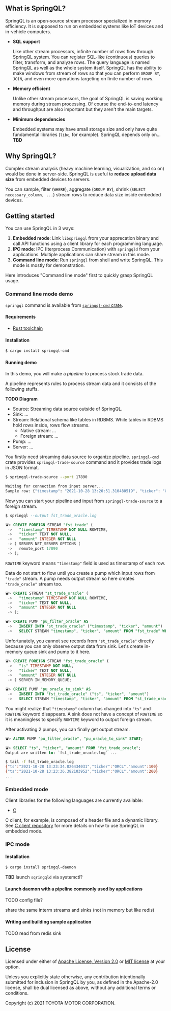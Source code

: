 ## What is SpringQL?

SpringQL is an open-source stream processor specialized in memory efficiency. It is supposed to run on embedded systems like IoT devices and in-vehicle computers.

- **SQL support**

  Like other stream processors, infinite number of rows flow through SpringQL system. You can register SQL-like (continuous) queries to filter, transform, and analyze rows. The query language is named SpringQL as well as the whole system itself.
  SpringQL has the ability to make windows from stream of rows so that you can perform `GROUP BY`, `JOIN`, and even more operations targeting on finite number of rows.

- **Memory efficient**

  Unlike other stream processors, the goal of SpringQL is saving working memory during stream processing. Of course the end-to-end latency and throughput are also important but they aren't the main targets.

- **Minimum dependencies**

  Embedded systems may have small storage size and only have quite fundamental libraries (`libc`, for example). SpringQL depends only on... **TBD**

## Why SpringQL?

Complex stream analysis (heavy machine learning, visualization, and so on) would be done in server-side. SpringQL is useful to **reduce upload data size** from embedded devices to servers.

You can sample, filter (`WHERE`), aggregate (`GROUP BY`), shrink (`SELECT necessary_column, ...`) stream rows to reduce data size inside embedded devices.

## Getting started

You can use SpringQL in 3 ways:

1. **Embedded mode**: Link `libspringql` from your apprecation binary and call API functions using a client library for each programming language.
2. **IPC mode**: IPC (Iterprocess Communication) with `springqld` from your applications. Multiple applications can share stream in this mode.
3. **Command line mode**: Run `springql` from shell and write SpringQL. This mode is mostly for demonstration.

Here introduces "Command line mode" first to quickly grasp SpringQL usage.

### Command line mode demo

`springql` command is available from [`springql-cmd` crate](/SpringQL/springql-cmd).

#### Requirements

- [Rust toolchain](https://rustup.rs/)

#### Installation

```bash
$ cargo install springql-cmd
```

#### Running demo

In this demo, you will make a _pipeline_ to process stock trade data.

A pipeline represents rules to process stream data and it consists of the following stuffs.

**TODO Diagram**

- Source: Streaming data source outside of SpringQL.
- Sink: ...
- Stream: Relational schema like tables in RDBMS. While tables in RDBMS hold rows inside, rows flow streams.
  - Native stream: ...
  - Foreign stream: ...
- Pump: ...
- Server: ...

You firstly need streaming data source to organize pipeline. `springql-cmd` crate provides `springql-trade-source` command and it provides trade logs in JSON format.

```bash
$ springql-trade-source --port 17890

Waiting for connection from input server...
Sample row: {"timestamp": "2021-10-28 13:20:51.310480519", "ticker": "GOOGL", "amount": 100}
```

Now you can start your pipeline and input from `springql-trade-source` to a foreign stream.

```sql
$ springql --output fst_trade_oracle.log

⛲> CREATE FOREIGN STREAM "fst_trade" (
 ->   "timestamp" TIMESTAMP NOT NULL ROWTIME,
 ->   "ticker" TEXT NOT NULL,
 ->   "amount" INTEGER NOT NULL
 -> ) SERVER NET_SERVER OPTIONS (
 ->   remote_port 17890  
 -> );
```

`ROWTIME` keyword means `"timestamp"` field is used as timestamp of each row.

Data do not start to flow until you create a pump which input rows from `"trade"` stream.
A pump needs output stream so here creates `"trade_oracle"` stream too.

```sql
⛲> CREATE STREAM "st_trade_oracle" (
 ->   "timestamp" TIMESTAMP NOT NULL ROWTIME,
 ->   "ticker" TEXT NOT NULL,
 ->   "amount" INTEGER NOT NULL
 -> );

⛲> CREATE PUMP "pu_filter_oracle" AS
 ->   INSERT INTO "st_trade_oracle" ("timestamp", "ticker", "amount")
 ->   SELECT STREAM "timestamp", "ticker", "amount" FROM "fst_trade" WHERE "ticker" = "ORCL";
```

Unfortunately, you cannot see records from `"st_trade_oracle"` directly because you can only observe output data from sink. Let's create in-memory queue sink and pump to it here.

```sql
⛲> CREATE FOREIGN STREAM "fst_trade_oracle" (
 ->   "ts" TIMESTAMP NOT NULL,
 ->   "ticker" TEXT NOT NULL,
 ->   "amount" INTEGER NOT NULL
 -> ) SERVER IN_MEMORY_QUEUE;

⛲> CREATE PUMP "pu_oracle_to_sink" AS
 ->   INSERT INTO "fst_trade_oracle" ("ts", "ticker", "amount")
 ->   SELECT STREAM "timestamp", "ticker", "amount" FROM "st_trade_oracle";
```

You might realize that `"timestamp"` column has changed into `"ts"` and `ROWTIME` keyword disappears.
A sink does not have a concept of `ROWTIME` so it is meaningless to specify `ROWTIME` keyword to output foreign stream.

After activating 2 pumps, you can finally get output stream.

```sql
⛲> ALTER PUMP "pu_filter_oracle", "pu_oracle_to_sink" START;

⛲> SELECT "ts", "ticker", "amount" FROM "fst_trade_oracle";
Output are written to: `fst_trade_oracle.log` ...
```

```bash
$ tail -f fst_trade_oracle.log
{"ts":"2021-10-28 13:23:34.826434031","ticker":"ORCL","amount":100}
{"ts":"2021-10-28 13:23:36.382103952","ticker":"ORCL","amount":200}
...
```

### Embedded mode

Client libraries for the following languages are currently available:

- [C](/SpringQL/SpringQL-client-c)

C client, for example, is composed of a header file and a dynamic library.
See [C client repository](/SpringQL/SpringQL-client-c) for more details on how to use SpringQL in embedded mode.

### IPC mode

#### Installation

```bash
$ cargo install springql-daemon
```

**TBD** launch `sqringqld` via systemctl?

#### Launch daemon with a pipeline commonly used by applications

TODO config file?

share the same interm streams and sinks (not in memory but like redis)

#### Writing and building sample application

TODO read from redis sink

## License

Licensed under either of [Apache License, Version 2.0](LICENSE-APACHE) or [MIT license](LICENSE-MIT) at your option.

Unless you explicitly state otherwise, any contribution intentionally submitted
for inclusion in SpringQL by you, as defined in the Apache-2.0 license, shall be
dual licensed as above, without any additional terms or conditions.

Copyright (c) 2021 TOYOTA MOTOR CORPORATION.
